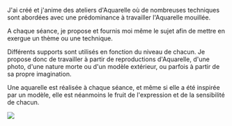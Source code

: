 J'ai créé et j'anime des ateliers d'Aquarelle où de nombreuses techniques sont abordées avec une prédominance à travailler l'Aquarelle mouillée.

A chaque séance, je propose et fournis moi même le sujet afin de mettre en exergue un thème ou une technique.

Différents supports sont utilisés en fonction du niveau de chacun. Je propose donc de travailler à partir de reproductions d'Aquarelle, d'une photo, d'une nature morte ou d'un modèle extérieur, ou parfois à partir de sa propre imagination.

Une aquarelle est réalisée à chaque séance, et même si elle a été inspirée par un modèle, elle est néanmoins le fruit de l'expression et de la sensibilité de chacun.

<img src="{{ site.root }}/images/ateliers.jpg" />
